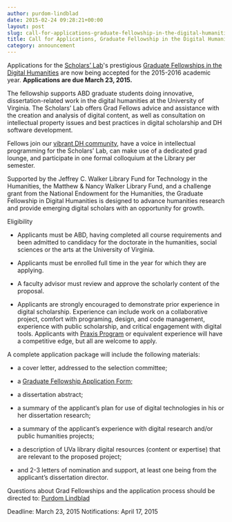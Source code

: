 ```yaml
---
author: purdom-lindblad
date: 2015-02-24 09:28:21+00:00
layout: post
slug: call-for-applications-graduate-fellowship-in-the-digital-humanities
title: Call for Applications, Graduate Fellowship in the Digital Humanities
category: announcement
---
```


Applications for the [Scholars’ Lab](http://scholarslab.org)'s prestigious [Graduate Fellowships in the Digital Humanities](http://scholarslab.org/graduate-fellowships/) are now being accepted for the 2015-2016 academic year. **Applications are due March 23, 2015.**

The fellowship supports ABD graduate students doing innovative, dissertation-related work in the digital humanities at the University of Virginia. The Scholars’ Lab offers Grad Fellows advice and assistance with the creation and analysis of digital content, as well as consultation on intellectual property issues and best practices in digital scholarship and DH software development.

Fellows join our [vibrant DH community](http://scholarslab.org/people/), have a voice in intellectual programming for the Scholars’ Lab, can make use of a dedicated grad lounge, and participate in one formal colloquium at the Library per semester.

Supported by the Jeffrey C. Walker Library Fund for Technology in the Humanities, the Matthew & Nancy Walker Library Fund, and a challenge grant from the National Endowment for the Humanities, the Graduate Fellowship in Digital Humanities is designed to advance humanities research and provide emerging digital scholars with an opportunity for growth.

Eligibility



	
  * Applicants must be ABD, having completed all course requirements and been admitted to candidacy for the doctorate in the humanities, social sciences or the arts at the University of Virginia.

	
  * Applicants must be enrolled full time in the year for which they are applying.

	
  * A faculty advisor must review and approve the scholarly content of the proposal.

	
  * Applicants are strongly encouraged to demonstrate prior experience in digital scholarship. Experience can include work on a collaborative project, comfort with programing, design, and code management, experience with public scholarship, and critical engagement with digital tools. Applicants with [Praxis Program](https://praxis.scholarslab.org) or equivalent experience will have a competitive edge, but all are welcome to apply.


A complete application package will include the following materials:

	
  * a cover letter, addressed to the selection committee;

	
  * a [Graduate Fellowship Application Form;](http://static.scholarslab.org/wp-content/uploads/2012/10/fellowsapp2013.pdf)

	
  * a dissertation abstract;

	
  * a summary of the applicant’s plan for use of digital technologies in his or her dissertation research;

	
  * a summary of the applicant’s experience with digital research and/or public humanities projects;

	
  * a description of UVa library digital resources (content or expertise) that are relevant to the proposed project;

	
  * and 2-3 letters of nomination and support, at least one being from the applicant’s dissertation director.


Questions about Grad Fellowships and the application process should be directed to: [Purdom Lindblad](mailto:jpl8e@virginia.edu)

Deadline: March 23, 2015
Notifications: April 17, 2015


